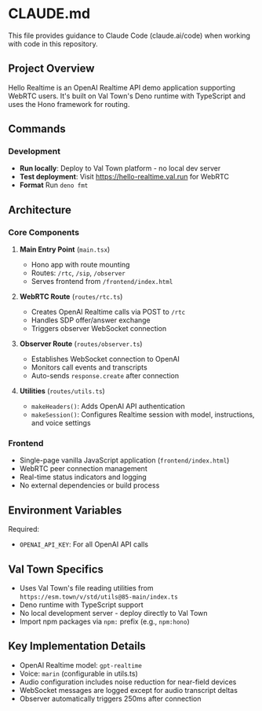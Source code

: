 # CLAUDE.md

This file provides guidance to Claude Code (claude.ai/code) when working with
code in this repository.

## Project Overview

Hello Realtime is an OpenAI Realtime API demo application supporting WebRTC
users. It's built on Val Town's Deno runtime with TypeScript and uses the Hono
framework for routing.

## Commands

### Development

- **Run locally**: Deploy to Val Town platform - no local dev server
- **Test deployment**: Visit https://hello-realtime.val.run for WebRTC
- **Format** Run `deno fmt`

## Architecture

### Core Components

1. **Main Entry Point** (`main.tsx`)
   - Hono app with route mounting
   - Routes: `/rtc`, `/sip`, `/observer`
   - Serves frontend from `/frontend/index.html`

2. **WebRTC Route** (`routes/rtc.ts`)
   - Creates OpenAI Realtime calls via POST to `/rtc`
   - Handles SDP offer/answer exchange
   - Triggers observer WebSocket connection

3. **Observer Route** (`routes/observer.ts`)
   - Establishes WebSocket connection to OpenAI
   - Monitors call events and transcripts
   - Auto-sends `response.create` after connection

4. **Utilities** (`routes/utils.ts`)
   - `makeHeaders()`: Adds OpenAI API authentication
   - `makeSession()`: Configures Realtime session with model, instructions, and
     voice settings

### Frontend

- Single-page vanilla JavaScript application (`frontend/index.html`)
- WebRTC peer connection management
- Real-time status indicators and logging
- No external dependencies or build process

## Environment Variables

Required:

- `OPENAI_API_KEY`: For all OpenAI API calls

## Val Town Specifics

- Uses Val Town's file reading utilities from
  `https://esm.town/v/std/utils@85-main/index.ts`
- Deno runtime with TypeScript support
- No local development server - deploy directly to Val Town
- Import npm packages via `npm:` prefix (e.g., `npm:hono`)

## Key Implementation Details

- OpenAI Realtime model: `gpt-realtime`
- Voice: `marin` (configurable in utils.ts)
- Audio configuration includes noise reduction for near-field devices
- WebSocket messages are logged except for audio transcript deltas
- Observer automatically triggers 250ms after connection
